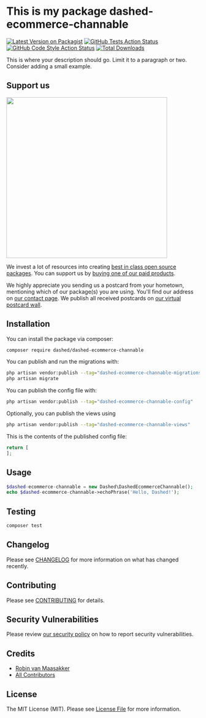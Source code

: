 # This is my package dashed-ecommerce-channable

[![Latest Version on Packagist](https://img.shields.io/packagist/v/Dashed-DEV/dashed-ecommerce-channable.svg?style=flat-square)](https://packagist.org/packages/Dashed-DEV/dashed-ecommerce-channable)
[![GitHub Tests Action Status](https://img.shields.io/github/workflow/status/Dashed-DEV/dashed-ecommerce-channable/run-tests?label=tests)](https://github.com/Dashed-DEV/dashed-ecommerce-channable/actions?query=workflow%3Arun-tests+branch%3Amain)
[![GitHub Code Style Action Status](https://img.shields.io/github/workflow/status/Dashed-DEV/dashed-ecommerce-channable/Check%20&%20fix%20styling?label=code%20style)](https://github.com/Dashed-DEV/dashed-ecommerce-channable/actions?query=workflow%3A"Check+%26+fix+styling"+branch%3Amain)
[![Total Downloads](https://img.shields.io/packagist/dt/Dashed-DEV/dashed-ecommerce-channable.svg?style=flat-square)](https://packagist.org/packages/Dashed-DEV/dashed-ecommerce-channable)

This is where your description should go. Limit it to a paragraph or two. Consider adding a small example.

## Support us

[<img src="https://github-ads.s3.eu-central-1.amazonaws.com/dashed-ecommerce-channable.jpg?t=1" width="419px" />](https://spatie.be/github-ad-click/dashed-ecommerce-channable)

We invest a lot of resources into creating [best in class open source packages](https://spatie.be/open-source). You can support us by [buying one of our paid products](https://spatie.be/open-source/support-us).

We highly appreciate you sending us a postcard from your hometown, mentioning which of our package(s) you are using. You'll find our address on [our contact page](https://spatie.be/about-us). We publish all received postcards on [our virtual postcard wall](https://spatie.be/open-source/postcards).

## Installation

You can install the package via composer:

```bash
composer require dashed/dashed-ecommerce-channable
```

You can publish and run the migrations with:

```bash
php artisan vendor:publish --tag="dashed-ecommerce-channable-migrations"
php artisan migrate
```

You can publish the config file with:

```bash
php artisan vendor:publish --tag="dashed-ecommerce-channable-config"
```

Optionally, you can publish the views using

```bash
php artisan vendor:publish --tag="dashed-ecommerce-channable-views"
```

This is the contents of the published config file:

```php
return [
];
```

## Usage

```php
$dashed-ecommerce-channable = new Dashed\DashedEcommerceChannable();
echo $dashed-ecommerce-channable->echoPhrase('Hello, Dashed!');
```

## Testing

```bash
composer test
```

## Changelog

Please see [CHANGELOG](CHANGELOG.md) for more information on what has changed recently.

## Contributing

Please see [CONTRIBUTING](.github/CONTRIBUTING.md) for details.

## Security Vulnerabilities

Please review [our security policy](../../security/policy) on how to report security vulnerabilities.

## Credits

- [Robin van Maasakker](https://github.com/Dashed)
- [All Contributors](../../contributors)

## License

The MIT License (MIT). Please see [License File](LICENSE.md) for more information.
